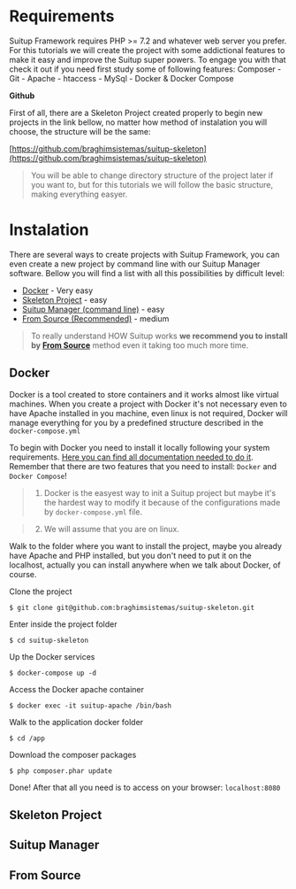 # Requirements

Suitup Framework requires PHP >= 7.2 and whatever web server you prefer. For this tutorials we
will create the project with some addictional features to make it easy and improve the Suitup super powers. To engage you with that check it out if you need first study some of following features: Composer - Git - Apache - htaccess - MySql - Docker & Docker Compose

**Github** 

First of all, there are a Skeleton Project created properly to begin new projects in the link bellow, no matter how method of instalation you will choose, the structure will be the same:

[https://github.com/braghimsistemas/suitup-skeleton](https://github.com/braghimsistemas/suitup-skeleton)

  > You will be able to change directory structure of the project later if you want to, but for this tutorials we will follow the basic structure, making everything easyer.

# Instalation

There are several ways to create projects with Suitup Framework, you can even create a new project by command line with our Suitup Manager software. Bellow you will find a list with all this possibilities by difficult level:

  - [Docker](#docker) - Very easy
  - [Skeleton Project](#skeleton-project) - easy
  - [Suitup Manager (command line)](#suitup-manager) - easy
  - [From Source (Recommended)](#from-source) - medium

  > To really understand HOW Suitup works **we recommend you to install by [From Source](#from-source)** method even it taking too much more time.

## Docker

Docker is a tool created to store containers and it works almost like virtual machines. When you create a project with Docker it's not necessary even to have Apache installed in you machine, even linux is not required, Docker will manage everything for you by a predefined structure described in the `docker-compose.yml`

To begin with Docker you need to install it locally following your system requirements.
[Here you can find all documentation needed to do it](https://www.docker.com/get-started).
Remember that there are two features that you need to install: `Docker` and `Docker Compose`!

  > 1. Docker is the easyest way to init a Suitup project but maybe it's the hardest way to modify it because of the configurations made by `docker-compose.yml` file.

  > 2. We will assume that you are on linux.

Walk to the folder where you want to install the project, maybe you already have Apache and PHP installed, but you don't need to put it on the localhost, actually you can install anywhere when we talk about Docker, of course.

Clone the project

    $ git clone git@github.com:braghimsistemas/suitup-skeleton.git

Enter inside the project folder

    $ cd suitup-skeleton
    
Up the Docker services
    
    $ docker-compose up -d

Access the Docker apache container

    $ docker exec -it suitup-apache /bin/bash
    
Walk to the application docker folder
    
    $ cd /app

Download the composer packages

    $ php composer.phar update

Done! After that all you need is to access on your browser: `localhost:8080`

## Skeleton Project

## Suitup Manager

## From Source
